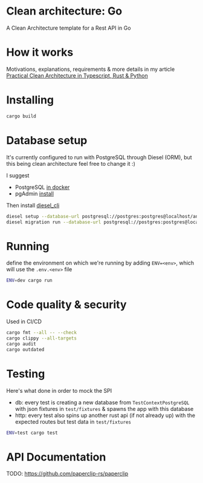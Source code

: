 # Clean architecture: Go

A Clean Architecture template for a Rest API in Go

# How it works

Motivations, explanations, requirements & more details in my article [Practical Clean Architecture in Typescript, Rust & Python](https://dev.to/msc29/practical-clean-architecture-in-typescript-rust-python-3a6d)

# Installing

```bash
cargo build
```

# Database setup

It's currently configured to run with PostgreSQL through Diesel (ORM), but this being clean architecture feel free to change it :)

I suggest

- PostgreSQL [in docker](https://hub.docker.com/_/postgres/)
- pgAdmin [install](https://www.pgadmin.org/download/pgadmin-4-apt/)

Then install [diesel_cli](https://lib.rs/crates/diesel_cli)

```bash
diesel setup --database-url postgresql://postgres:postgres@localhost/animal_fact_db
diesel migration run --database-url postgresql://postgres:postgres@localhost/animal_fact_db
```

# Running

define the environment on which we're running by adding `ENV=<env>`, which will use the `.env.<env>` file

```bash
ENV=dev cargo run
```

# Code quality & security

Used in CI/CD

```bash
cargo fmt --all -- --check
cargo clippy --all-targets
cargo audit
cargo outdated
```

# Testing

Here's what done in order to mock the SPI

- db: every test is creating a new database from `TestContextPostgreSQL` with json fixtures in `test/fixtures` & spawns the app with this database
- http: every test also spins up another rust api (if not already up) with the expected routes but test data in `test/fixtures`

```bash
ENV=test cargo test
```

# API Documentation

TODO: https://github.com/paperclip-rs/paperclip
